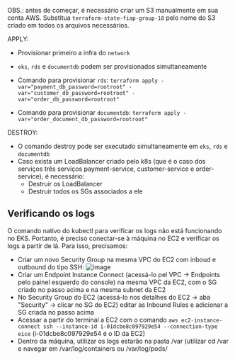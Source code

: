 OBS.: antes de começar, é necessário criar um S3 manualmente em sua conta AWS. Substitua `terraform-state-fiap-group-18` pelo nome do S3 criado em todos os arquivos necessários.

APPLY:
- Provisionar primeiro a infra do `network`
- `eks`, `rds` e `documentdb` podem ser provisionados simultaneamente

- Comando para provisionar `rds`: `terraform apply -var="payment_db_password=rootroot" -var="customer_db_password=rootroot" -var="order_db_password=rootroot"`

- Comando para provisionar `documentdb`:
`terraform apply -var="order_document_db_password=rootroot"`

DESTROY:
- O comando destroy pode ser executado simultaneamente em `eks`, `rds` e `documentdb`
- Caso exista um LoadBalancer criado pelo k8s (que é o caso dos serviços três serviços payment-service, customer-service e order-service), é necessário:
  - Destruir os LoadBalancer
  - Destruir todos os SGs associados a ele

## Verificando os logs
O comando nativo do kubectl para verificar os logs não está funcionando no EKS. Portanto, é preciso conectar-se à máquina no EC2 e verificar os logs a partir de lá. Para isso, precisamos:
- Criar um novo Security Group na mesma VPC do EC2 com inboud e outbound do tipo SSH:
![image](https://github.com/user-attachments/assets/547d73aa-7bd6-4bbc-b7ad-dfaf08f0926b)
- Criar um Endpoint Instance Connect (acessá-lo pel VPC -> Endpoints pelo painel esquerdo do console) na mesma VPC da EC2, com o SG criado no passo acima e na mesma subnet da EC2
- No Security Group do EC2 (acessá-lo nos detalhes do EC2 -> aba "Security" -> clicar no SG do EC2) editar as Inbound Rules e adicionar a SG criada no passo acima
- Acessar a partir do terminal a EC2 com o comando `aws ec2-instance-connect ssh --instance-id i-01dcbe8c097929e54 --connection-type eice` (i-01dcbe8c097929e54 é o ID da EC2)
- Dentro da máquina, utilizar os logs estarão na pasta /var (utilizar cd /var e navegar em /var/log/containers ou /var/log/pods/
